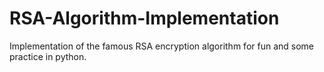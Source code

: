 # RSA-Algorithm-Implementation
Implementation of the famous RSA encryption algorithm for fun and some practice in python.
